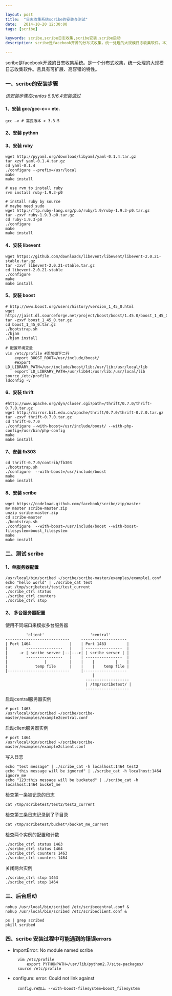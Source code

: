 ```yaml
---

layout: post
title:  "日志收集系统scribe的安装与测试"
date:   2014-10-20 12:30:00
tags: [scribe]

keywords: scribe,scribe日志收集,scribe安装,scribe启动
description: scribe是facebook开源的分布式收集，统一处理的大规模日志收集软件。本文详细介绍scribe日志收集系统的安装与启动过程。

---
```


scribe是facebook开源的日志收集系统。是一个分布式收集，统一处理的大规模日志收集软件。且具有可扩展、高容错的特性。


### 一、scribe的安装步骤

*该安装步骤在centos 5.9/6.4安装通过*

#### 1、安装 gcc/gcc-c++ etc. 

    gcc –v # 需要版本 > 3.3.5

#### 2、安装 python
    
	


#### 3、安装 ruby
    
    wget http://pyyaml.org/download/libyaml/yaml-0.1.4.tar.gz
    tar xzvf yaml-0.1.4.tar.gz
    cd yaml-0.1.4
    ./configure --prefix=/usr/local
    make
    make install

    # use rvm to install ruby
    rvm install ruby-1.9.3-p0

    # install ruby by source
    # maybe need sudo
    wget http://ftp.ruby-lang.org/pub/ruby/1.9/ruby-1.9.3-p0.tar.gz
    tar -zxvf ruby-1.9.3-p0.tar.gz
    cd ruby-1.9.3-p0
    ./configure
    make
    make install
    
#### 4、安装 libevent

    wget https://github.com/downloads/libevent/libevent/libevent-2.0.21-stable.tar.gz
    tar -zxvf libevent-2.0.21-stable.tar.gz
    cd libevent-2.0.21-stable
    ./configure
    make
    make install


#### 5、安装 boost

    # http://www.boost.org/users/history/version_1_45_0.html
    wget http://jaist.dl.sourceforge.net/project/boost/boost/1.45.0/boost_1_45_0.tar.gz
    tar -zxvf boost_1_45_0.tar.gz
    cd boost_1_45_0.tar.gz
    ./bootstrap.sh
    ./bjam
    ./bjam install

    # 配置环境变量
    vim /etc/profile #添加如下二行 
        export BOOST_ROOT=/usr/include/boost/
        #export LD_LIBRARY_PATH=/usr/include/boost/lib:/usr/lib:/usr/local/lib
        export LD_LIBRARY_PATH=/usr/lib64:/usr/lib:/usr/local/lib
    source /etc/profile
    ldconfig -v



#### 6、安装 thrift

    #http://www.apache.org/dyn/closer.cgi?path=/thrift/0.7.0/thrift-0.7.0.tar.gz 
    wget http://mirror.bit.edu.cn/apache/thrift/0.7.0/thrift-0.7.0.tar.gz
    tar -zxvf thrift-0.7.0.tar.gz
    cd thrift-0.7.0
    ./configure --with-boost=/usr/include/boost/ --with-php-config=/usr/bin/php-config
    make
    make install

#### 7、安装 fb303

    cd thrift-0.7.0/contrib/fb303
    ./bootstrap.sh
    ./configure  --with-boost=/usr/include/boost
    make
    make install 

#### 8、安装 scribe

    wget https://codeload.github.com/facebook/scribe/zip/master
    mv master scribe-master.zip
    unzip scribe-master.zip
    cd scribe-master
    ./bootstrap.sh
    ./configure  --with-boost=/usr/include/boost --with-boost-filesystem=boost_filesystem 
    make
    make install

### 二、测试 scribe

#### 1、单服务器配置

    /usr/local/bin/scribed ~/scribe/scribe-master/examples/example1.conf
    echo "hello world" | ./scribe_cat test
    cat /tmp/scribetest/test/test_current
    ./scribe_ctrl status
    ./scribe_ctrl counters
    ./scribe_ctrl stop
    


#### 2、 多台服务器配置

使用不同端口来模拟多台服务器

             'client'                    'central'
    ----------------------------     --------------------
    | Port 1464                 |    | Port 1463         |
    |        ----------------   |    | ----------------  |
    |     -> | scribe server |--|--->| | scribe server | |
    |        ----------------   |    | ----------------  |
    |                |          |    |    |         |    |
    |            temp file      |    |    |    temp file |
    |---------------------------     |-------------------
                                          |
                                       -------------------
                                       | /tmp/scribetest/ |
                                       -------------------

启动central服务器实例

	# port 1463	
    /usr/local/bin/scribed ~/scribe/scribe-master/examples/example2central.conf
    

启动client服务器实例

	# port 1464
    /usr/local/bin/scribed ~/scribe/scribe-master/examples/example2client.conf

写入日志

    echo "test message" | ./scribe_cat -h localhost:1464 test2
    echo "this message will be ignored" | ./scribe_cat -h localhost:1464 ignore_me
    echo "123:this message will be bucketed" | ./scribe_cat -h localhost:1464 bucket_me 

检查第一条被记录的日志

    cat /tmp/scribetest/test2/test2_current

检查第三条日志记录到了子目录

    cat /tmp/scribetest/bucket*/bucket_me_current 

检查两个实例的配置和计数

    ./scribe_ctrl status 1463
    ./scribe_ctrl status 1464
    ./scribe_ctrl counters 1463
    ./scribe_ctrl counters 1464

关闭两台实例

    ./scribe_ctrl stop 1463
    ./scribe_ctrl stop 1464  


### 三、后台启动

    nohup /usr/local/bin/scribed /etc/scribecentral.conf &
    nohup /usr/local/bin/scribed /etc/scribeclient.conf &

    ps | grep scribed
    pkill scribed


### 四、scribe 安装过程中可能遇到的错误errors

* ImportError: No module named scribe

        vim /etc/profile
            export PYTHONPATH=/usr/lib/python2.7/site-packages/
        source /etc/profile

* configure: error: Could not link against  

        configure加上 --with-boost-filesystem=boost_filesystem


